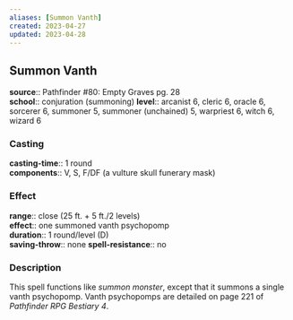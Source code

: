 ```yaml
---
aliases: [Summon Vanth]
created: 2023-04-27
updated: 2023-04-28
---
```


## Summon Vanth

**source**:: Pathfinder \#80: Empty Graves pg. 28  
**school**:: conjuration (summoning)
**level**:: arcanist 6, cleric 6, oracle 6, sorcerer 6, summoner 5, summoner (unchained) 5, warpriest 6, witch 6, wizard 6

### Casting

**casting-time**:: 1 round  
**components**:: V, S, F/DF (a vulture skull funerary mask)

### Effect

**range**:: close (25 ft. + 5 ft./2 levels)  
**effect**:: one summoned vanth psychopomp  
**duration**:: 1 round/level (D)  
**saving-throw**:: none
**spell-resistance**:: no

### Description

This spell functions like *summon monster*, except that it summons a single vanth psychopomp. Vanth psychopomps are detailed on page 221 of *Pathfinder RPG Bestiary 4*.
